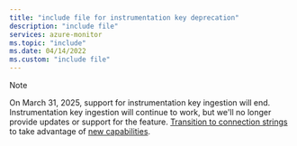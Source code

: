```yaml
---
title: "include file for instrumentation key deprecation" 
description: "include file" 
services: azure-monitor
ms.topic: "include"
ms.date: 04/14/2022
ms.custom: "include file"
---
```


>[!NOTE] 
>On March 31, 2025, support for instrumentation key ingestion will end. Instrumentation key ingestion will continue to work, but we'll no longer provide updates or support for the feature. [Transition to connection strings](/azure/azure-monitor/app/migrate-from-instrumentation-keys-to-connection-strings) to take advantage of [new capabilities](/azure/azure-monitor/app/migrate-from-instrumentation-keys-to-connection-strings#new-capabilities).